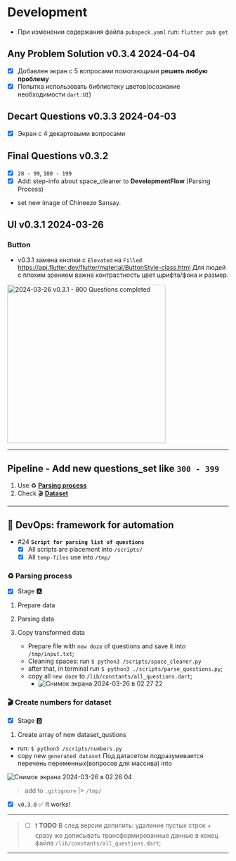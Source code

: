 # Development

- При изменении содержания файла `pubspeck.yaml` run: `flutter pub get`

## Any Problem Solution v0.3.4 2024-04-04

- [x] Добавлен экран с 5 вопросами помогающими **решить любую проблему**
- [x] Попытка использовать библиотеку цветов(осознание необходимости `dart:UI`)

## Decart Questions v0.3.3 2024-04-03

- [x] Экран с 4 декартовыми вопросами

## Final Questions v0.3.2

- [x] `28 - 99`, `100 - 199`
- [x] Add: step-info about space_cleaner to **DevelopmentFlow** (Parsing Process)
- set new image of Chineeze Sansay.

## UI v0.3.1 2024-03-26

### Button

- v0.3.1 замена кнопки с `Elevated` на `Filled` https://api.flutter.dev/flutter/material/ButtonStyle-class.html Для людей с плохим зрением важна контрастность цвет шрифта/фона и размер.

<img src="https://github.com/vovs03/pocket_coach/assets/21124057/731e6f52-c2ce-4d04-a2d2-c222dba0a059" width = "360" alt="2024-03-26 v0.3.1 - 800 Questions completed"/>

---

## Pipeline - Add new questions_set like `300 - 399`

1. Use ♻️ <a href='#parsing_process'>**Parsing process**</a>
2. Check 🎬 <a href='#dataset'>**Dataset**</a>

---

## 📜 DevOps: framework for automation

- #24 **`Script for parsing list of questions`**
  - [x] All scripts are placement into `/scripts/`
  - [x] All `temp-files` use into `/tmp/`

### ♻️ Parsing process <a name="parsing_process"></a>

- [x] Stage :a:

1. Prepare data
2. Parsing data
3. Copy transformed data

   - Prepare file with `new doze` of questions and save it into `/tmp/input.txt`;
   - Cleaning spaces: run `$ python3 /scripts/space_cleaner.py`
   - after that, in terminal run `$ python3 ./scripts/parse_questions.py`;
   - copy all `new doze` to `/lib/constants/all_questions.dart`;
     - ![Снимок экрана 2024-03-26 в 02 27 22](https://github.com/vovs03/pocket_coach/assets/21124057/7cfb5b27-6e36-45f8-83b1-24af3c3132a6)

### 🎬 Create numbers for dataset <a name="dataset"></a>

- [x] Stage :b:

1. Create array of new dataset_qustions

- run: `$ python3 /scripts/numbers.py`
- copy new `generated dataset` Под датасетом подразумевается перечень переменных(вопросов для массива) into

![Снимок экрана 2024-03-26 в 02 26 04](https://github.com/vovs03/pocket_coach/assets/21124057/bf3f8f74-f316-4d2e-9002-4f622b12f143)



> add to `.gitignore` |> `/tmp/`

- [x] `v0.3.0` ✅ It works!

---

> - [ ] ❗ **TODO** В след версии допилить: удаление пустых строк + сразу же дописывать трансформированные данные в конец файла `/lib/constants/all_questions.dart`;

---
